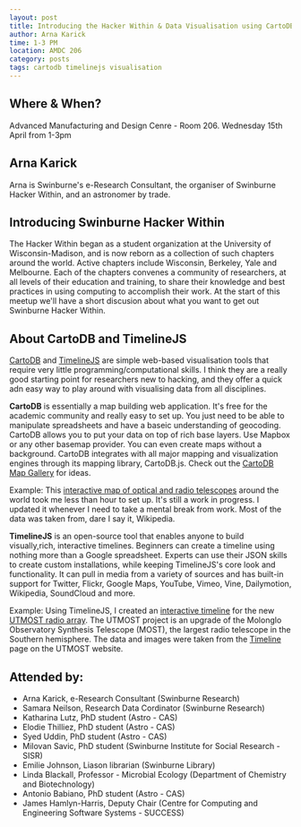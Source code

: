```yaml
---
layout: post
title: Introducing the Hacker Within & Data Visualisation using CartoDB and TimelineJS
author: Arna Karick
time: 1-3 PM
location: AMDC 206
category: posts
tags: cartodb timelinejs visualisation
---
```


## Where & When?

Advanced Manufacturing and Design Cenre - Room 206. Wednesday 15th April from 1-3pm

## Arna Karick 

Arna is Swinburne's e-Research Consultant, the organiser of Swinburne Hacker Within, and an astronomer by trade. 

## Introducing Swinburne Hacker Within 

The Hacker Within began as a student organization at the University of Wisconsin-Madison, and is now reborn as a collection of such chapters around the world. Active chapters include Wisconsin, Berkeley, Yale and Melbourne. Each of the chapters convenes a community of researchers, at all levels of their education and training, to share their knowledge and best practices in using computing to accomplish their work. At the start of this meetup we'll have a short discusion about what you want to get out Swinburne Hacker Within.

## About CartoDB and TimelineJS

<a href="http://cartodb.com">CartoDB</a> and <a href="http://timeline.knightlab.com">TimelineJS</a> are simple web-based visualisation tools that require very little programming/computational skills. I think they are a really good starting point for researchers new to hacking, and they offer a quick adn easy way to play around with visualising data from all disciplines.

**CartoDB** is essentially a map building web application. It's free for the academic community and really easy to set up. You just need to be able to manipulate spreadsheets and have a baseic understanding of geocoding. CartoDB allows you to put your data on top of rich base layers. Use Mapbox or any other basemap provider. You can even create maps without a background. CartoDB integrates with all major mapping and visualization engines through its mapping library, CartoDB.js.  Check out the <a href="http://cartodb.com/gallery/">CartoDB Map Gallery</a> for ideas. 

Example: This <a href="http://drarnakarick.cartodb.com/viz/9eefe1ba-179b-11e4-af10-0e10bcd91c2b/public_map?title=true&description=true&search=false&shareable=true&cartodb_logo=true&layer_selector=false&legends=true&scrollwheel=true&fullscreen=true&sublayer_options=1&sql=&zoom=2&center_lat=25.77189348043032&center_lon=0"> interactive map of optical and radio telescopes</a> around the world took me less than hour to set up. It's still a work in progress. I updated it whenever I need to take a mental break from work. Most of the data was taken from, dare I say it, Wikipedia.

**TimelineJS** is an open-source tool that enables anyone to build visually,rich, interactive timelines. Beginners can create a timeline using nothing more than a Google spreadsheet. Experts can use their JSON skills to create custom installations, while keeping TimelineJS's core look and functionality. It can pull in media from a variety of sources and has built-in support for Twitter, Flickr, Google Maps, YouTube, Vimeo, Vine, Dailymotion, Wikipedia, SoundCloud and more.

Example: Using TimelineJS, I created an  <a href="http://cdn.knightlab.com/libs/timeline/latest/embed/index.html?source=1Ew3qdqfPaDemmBy0zsdyBlL0QFCulJKqL_4Kea_AMWw&font=Bevan-PotanoSans&maptype=toner&lang=en&start_zoom_adjust=2&height=650"> interactive timeline</a> for the new <a href="http://astronomy.swin.edu.au/research/utmost">UTMOST radio array</a>. The UTMOST project is an upgrade of the Molonglo Observatory Synthesis Telescope (MOST), the largest radio telescope in the Southern hemisphere. The data and images were taken from the <a href="http://astronomy.swin.edu.au/research/utmost/?page_id=312">Timeline</a> page on the UTMOST website. 


## Attended by:
<ul>
<li>Arna Karick, e-Research Consultant (Swinburne Research)</li>
<li>Samara Neilson, Research Data Cordinator (Swinburne Research)</li>
<li>Katharina Lutz, PhD student (Astro - CAS)</li>
<li> Elodie Thilliez, PhD student (Astro - CAS)</li>
<li>Syed Uddin, PhD student (Astro - CAS)</li>
<li>Milovan Savic, PhD student (Swinburne Institute for Social Research - SISR)</li>
<li>Emilie Johnson, Liason librarian (Swinburne Library)</li>
<li>Linda Blackall, Professor - Microbial Ecology (Department of Chemistry and Biotechnology)</li>
<li>Antonio Babiano, PhD student (Astro - CAS)</li>
<li>James Hamlyn-Harris, Deputy Chair (Centre for Computing and Engineering Software Systems - SUCCESS)</li>
</ul>
